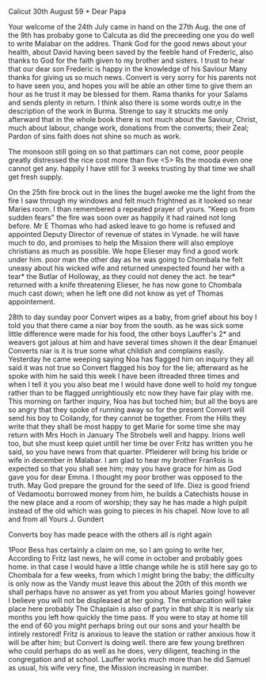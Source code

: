  Calicut 30th August 59
 <mit Beilage>*
Dear Papa

Your welcome of the 24th July came in hand on the 27th Aug. the one of the 9th has probaby gone to Calcuta as did the preceeding one you do well to write Malabar on the addres. Thank God for the good news about your health, about David having been saved by the feeble hand of Frederic, also thanks to God for the faith given to my brother and sisters. I trust to hear that our dear son Frederic is happy in the knowledge of his Saviour Many thanks for giving us so much news. Convert is very sorry for his parents not to have seen you, and hopes you will be able an other time to give them an hour as he trust it may be blessed for them. Rama thanks for your Salams and sends plenty in return. I think also there is some words outr‚e in the description of the work in Burma. Strenge to say it struckts me only afterward that in the whole book there is not much about the Saviour, Christ, much about labour, change work, donations from the converts; their Zeal; Pardon of sins faith does not shine so much as work.

The monsoon still going on so that pattimars can not come, poor people greatly distressed the rice cost more than five <5> Rs the mooda even one cannot get any. happily I have still for 3 weeks trusting by that time we shall get fresh supply.

On the 25th fire brock out in the lines the bugel awoke me the light from the fire I saw through my windows and felt much frightned as it looked so near Maries room. I than remembered a repeated prayer of yours. "Keep us from sudden fears" the fire was soon over as happily it had rained not long before. Mr E Thomas who had asked leave to go home is refused and appointed Deputy Director of revenue of states in Vynade. he will have much to do, and promises to help the Mission there will also employe christians as much as possible. We hope Elieser may find a good work under him. poor man the other day as he was going to Chombala he felt uneasy about his wicked wife and returned unexpected found her with a tear* the Butlar of Holloway, as they could not deney the act. he tear* returned with a knife threatening Elieser, he has now gone to Chombala much cast down; when he left one did not know as yet of Thomas appointement.

28th to day sunday poor Convert wipes as a baby, from grief about his boy I told you that there came a niar boy from the south. as he was sick some little difference were made for his food, the other boys Lauffer's 2* and weavers got jalous at him and have several times shown it the dear Emanuel Converts niar is it is true some what childish and complains easily. Yesterday he came weeping saying Noa has flagged him on inquiry they all said it was not true so Convert flagged his boy for the lie; afterward as he spoke with him he said this week I have been iltreaded three times and when I tell it you you also beat me I would have done well to hold my tongue rather than to be flagged unrightiously etc now they have fair play with me. This morning on farther inquiry, Noa has but toched him; but all the boys are so angry that they spoke of running away so for the present Convert will send his boy to Coilandy, for they cannot be together. From the Hills they write that they shall be most happy to get Marie for some time she may return with Mrs Hoch in January The Strobels well and happy. Irions well too, but she must keep quiet untill her time be over Fritz has written you he said, so you have news from that quarter. Pfleiderer will bring his bride or wife in december in Malabar. I am glad to hear my brother Fran‡ois is expected so that you shall see him; may you have grace for him as God gave you for dear Emma. I thought my poor brother was opposed to the truth. May God prepare the ground for the seed of life. Diez is good friend of Vedamootu borrowed money from him, he builds a Catechists house in the new place and a room of worship; they say he has made a high pulpit instead of the old which was going to pieces in his chapel. Now love to all and from all
 Yours J. Gundert

Converts boy has made peace with the others all is right again 



1Poor Bess has certainly a claim on me, so I am going to write her, According to Fritz last news, he will come in october and probably goes home. in that case I would have a little change while he is still here say go to Chombala for a few weeks, from which I might bring the baby; the difficulty is only now as the Vandy must leave this about the 20th of this month we shall perhaps have no answer as yet from you about Maries going! however I believe you will not be displeased at her going. The embarcation will take place here probably The Chaplain is also of party in that ship 
It is nearly six months you left how quickly the time pass. If you were to stay at home till the end of 60 you might perhaps bring out our sons and your health be intirely restored! Fritz is anxious to leave the station or rather anxious how it will be after him; but Convert is doing well. there are few young brethren who could perhaps do as well as he does, very diligent, teaching in the congregation and at school. Lauffer works much more than he did Samuel as usual, his wife very fine, the Mission increasing in number.
